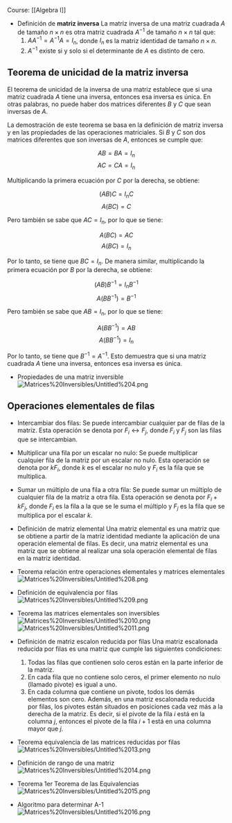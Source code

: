 Course: [[Algebra I]]

- Definición de **matriz inversa**
    La matriz inversa de una matriz cuadrada $A$ de tamaño $n \times n$ es otra matriz cuadrada $A^{-1}$ de tamaño $n \times n$ tal que:
	1. $AA^{-1} = A^{-1}A = I_n$, donde $I_n$ es la matriz identidad de tamaño $n \times n$.
	2. $A^{-1}$ existe si y solo si el determinante de $A$ es distinto de cero.

## Teorema de unicidad de la matriz inversa
El teorema de unicidad de la inversa de una matriz establece que si una matriz cuadrada $A$ tiene una inversa, entonces esa inversa es única. En otras palabras, no puede haber dos matrices diferentes $B$ y $C$ que sean inversas de $A$.

La demostración de este teorema se basa en la definición de matriz inversa y en las propiedades de las operaciones matriciales. Si $B$ y $C$ son dos matrices diferentes que son inversas de $A$, entonces se cumple que:

$$AB = BA = I_n$$
$$AC = CA = I_n$$

Multiplicando la primera ecuación por $C$ por la derecha, se obtiene:

$$(AB)C = I_n C$$
$$A(BC) = C$$

Pero también se sabe que $AC = I_n$, por lo que se tiene:

$$A(BC) = AC$$
$$A(BC) = I_n$$

Por lo tanto, se tiene que $BC = I_n$. De manera similar, multiplicando la primera ecuación por $B$ por la derecha, se obtiene:

$$(AB)B^{-1} = I_n B^{-1}$$
$$A(BB^{-1}) = B^{-1}$$

Pero también se sabe que $AB = I_n$, por lo que se tiene:

$$A(BB^{-1}) = AB$$
$$A(BB^{-1}) = I_n$$

Por lo tanto, se tiene que $B^{-1} = A^{-1}$. Esto demuestra que si una matriz cuadrada $A$ tiene una inversa, entonces esa inversa es única.


- Propiedades de una matriz inversible![Matrices%20Inversibles/Untitled%204.png](_private/Images/Matrices%20Inversibles/Untitled%204.png)

## Operaciones elementales de filas
- Intercambiar dos filas: Se puede intercambiar cualquier par de filas de la matriz. Esta operación se denota por $F_i \leftrightarrow F_j$, donde $F_i$ y $F_j$ son las filas que se intercambian.
- Multiplicar una fila por un escalar no nulo: Se puede multiplicar cualquier fila de la matriz por un escalar no nulo. Esta operación se denota por $kF_i$, donde $k$ es el escalar no nulo y $F_i$ es la fila que se multiplica.
- Sumar un múltiplo de una fila a otra fila: Se puede sumar un múltiplo de cualquier fila de la matriz a otra fila. Esta operación se denota por $F_i + kF_j$, donde $F_i$ es la fila a la que se le suma el múltiplo y $F_j$ es la fila que se multiplica por el escalar $k$.

- Definición de matriz elemental
	Una matriz elemental es una matriz que se obtiene a partir de la matriz identidad mediante la aplicación de una operación elemental de filas. Es decir, una matriz elemental es una matriz que se obtiene al realizar una sola operación elemental de filas en la matriz identidad.


- Teorema relación entre operaciones elementales y matrices elementales    ![Matrices%20Inversibles/Untitled%208.png](_private/Images/Matrices%20Inversibles/Untitled%208.png)

- Definición de equivalencia por filas![Matrices%20Inversibles/Untitled%209.png](_private/Images/Matrices%20Inversibles/Untitled%209.png)

- Teorema las matrices elementales son inversibles![Matrices%20Inversibles/Untitled%2010.png](_private/Images/Matrices%20Inversibles/Untitled%2010.png)![Matrices%20Inversibles/Untitled%2011.png](_private/Images/Matrices%20Inversibles/Untitled%2011.png)

- Definición de matriz escalon reducida por filas
	Una matriz escalonada reducida por filas es una matriz que cumple las siguientes condiciones:
	1. Todas las filas que contienen solo ceros están en la parte inferior de la matriz.
	2. En cada fila que no contiene solo ceros, el primer elemento no nulo (llamado pivote) es igual a uno.
	3. En cada columna que contiene un pivote, todos los demás elementos son cero.
	Además, en una matriz escalonada reducida por filas, los pivotes están situados en posiciones cada vez más a la derecha de la matriz. Es decir, si el pivote de la fila $i$ está en la columna $j$, entonces el pivote de la fila $i+1$ está en una columna mayor que $j$.


- Teorema equivalencia de las matrices reducidas por filas![Matrices%20Inversibles/Untitled%2013.png](_private/Images/Matrices%20Inversibles/Untitled%2013.png)
- Definición de rango de una matriz![Matrices%20Inversibles/Untitled%2014.png](_private/Images/Matrices%20Inversibles/Untitled%2014.png)

- Teorema 1er Teorema de las Equivalencias![Matrices%20Inversibles/Untitled%2015.png](_private/Images/Matrices%20Inversibles/Untitled%2015.png)
- Algoritmo para determinar A-1![Matrices%20Inversibles/Untitled%2016.png](_private/Images/Matrices%20Inversibles/Untitled%2016.png)